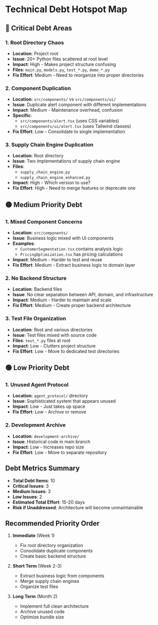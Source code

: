 # Technical Debt Hotspot Map

## 🔴 Critical Debt Areas

### 1. Root Directory Chaos
- **Location**: Project root
- **Issue**: 20+ Python files scattered at root level
- **Impact**: High - Makes project structure confusing
- **Files**: `main.py`, `models.py`, `test_*.py`, `demo_*.py`
- **Fix Effort**: Medium - Need to reorganize into proper directories

### 2. Component Duplication
- **Location**: `src/components/` vs `src/components/ui/`
- **Issue**: Duplicate alert component with different implementations
- **Impact**: Medium - Maintenance overhead, confusion
- **Specific**: 
  - `src/components/alert.tsx` (uses CSS variables)
  - `src/components/ui/alert.tsx` (uses Tailwind classes)
- **Fix Effort**: Low - Consolidate to single implementation

### 3. Supply Chain Engine Duplication
- **Location**: Root directory
- **Issue**: Two implementations of supply chain engine
- **Files**: 
  - `supply_chain_engine.py`
  - `supply_chain_engine_enhanced.py`
- **Impact**: High - Which version to use?
- **Fix Effort**: High - Need to merge features or deprecate one

## 🟡 Medium Priority Debt

### 1. Mixed Component Concerns
- **Location**: `src/components/`
- **Issue**: Business logic mixed with UI components
- **Examples**: 
  - `CustomerSegmentation.tsx` contains analysis logic
  - `PricingOptimization.tsx` has pricing calculations
- **Impact**: Medium - Harder to test and reuse
- **Fix Effort**: Medium - Extract business logic to domain layer

### 2. No Backend Structure
- **Location**: Backend files
- **Issue**: No clear separation between API, domain, and infrastructure
- **Impact**: Medium - Harder to maintain and scale
- **Fix Effort**: Medium - Create proper backend architecture

### 3. Test File Organization
- **Location**: Root and various directories
- **Issue**: Test files mixed with source code
- **Files**: `test_*.py` files at root
- **Impact**: Low - Clutters project structure
- **Fix Effort**: Low - Move to dedicated test directories

## 🟢 Low Priority Debt

### 1. Unused Agent Protocol
- **Location**: `agent_protocol/` directory
- **Issue**: Sophisticated system that appears unused
- **Impact**: Low - Just takes up space
- **Fix Effort**: Low - Archive or remove

### 2. Development Archive
- **Location**: `development-archive/`
- **Issue**: Historical code in main branch
- **Impact**: Low - Increases repo size
- **Fix Effort**: Low - Move to separate repository

## Debt Metrics Summary

- **Total Debt Items**: 10
- **Critical Issues**: 3
- **Medium Issues**: 3
- **Low Issues**: 2
- **Estimated Total Effort**: 15-20 days
- **Risk if Unaddressed**: Architecture will become unmaintainable

## Recommended Priority Order

1. **Immediate** (Week 1)
   - Fix root directory organization
   - Consolidate duplicate components
   - Create basic backend structure

2. **Short Term** (Week 2-3)
   - Extract business logic from components
   - Merge supply chain engines
   - Organize test files

3. **Long Term** (Month 2)
   - Implement full clean architecture
   - Archive unused code
   - Optimize bundle size
